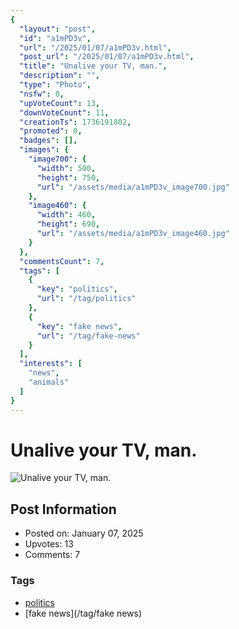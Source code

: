 ```yaml
---
{
  "layout": "post",
  "id": "a1mPD3v",
  "url": "/2025/01/07/a1mPD3v.html",
  "post_url": "/2025/01/07/a1mPD3v.html",
  "title": "Unalive your TV, man.",
  "description": "",
  "type": "Photo",
  "nsfw": 0,
  "upVoteCount": 13,
  "downVoteCount": 11,
  "creationTs": 1736191802,
  "promoted": 0,
  "badges": [],
  "images": {
    "image700": {
      "width": 500,
      "height": 750,
      "url": "/assets/media/a1mPD3v_image700.jpg"
    },
    "image460": {
      "width": 460,
      "height": 690,
      "url": "/assets/media/a1mPD3v_image460.jpg"
    }
  },
  "commentsCount": 7,
  "tags": [
    {
      "key": "politics",
      "url": "/tag/politics"
    },
    {
      "key": "fake news",
      "url": "/tag/fake-news"
    }
  ],
  "interests": [
    "news",
    "animals"
  ]
}
---
```


# Unalive your TV, man.

![Unalive your TV, man.](/assets/media/a1mPD3v_image700.jpg)

## Post Information

- Posted on: January 07, 2025
- Upvotes: 13
- Comments: 7

### Tags

- [politics](/tag/politics)
- [fake news](/tag/fake news)
